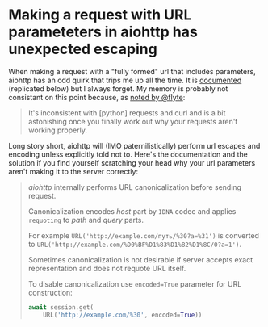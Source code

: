# Making a request with URL parameteters in aiohttp has unexpected escaping

When making a request with a "fully formed" url that includes parameters, aiohttp has an odd quirk that trips me up all the time.
It is [documented](https://docs.aiohttp.org/en/stable/client_quickstart.html#passing-parameters-in-urls) (replicated below) but I always forget.
My memory is probably not consistant on this point because, as [noted by @flyte](https://github.com/aio-libs/aiohttp/issues/1725#issuecomment-365932689):

> It's inconsistent with [python] requests and curl and is a bit astonishing once you finally work out why your requests aren't working properly.

Long story short, aiohttp will (IMO paternilistically) perform url escapes and encoding unless explicitly told not to. 
Here's the documentation and the solution if you find yourself scratching your head why your url parameters aren't making it to the server correctly:

> *aiohttp* internally performs URL canonicalization before sending request.
> 
> Canonicalization encodes *host* part by `IDNA` codec and applies `requoting` to *path* and *query* parts.
> 
> For example ``URL('http://example.com/путь/%30?a=%31')`` is converted to ``URL('http://example.com/%D0%BF%D1%83%D1%82%D1%8C/0?a=1')``.
> 
> Sometimes canonicalization is not desirable if server accepts exact representation and does not requote URL itself.
> 
> To disable canonicalization use ``encoded=True`` parameter for URL construction:
> 
> ``` python
> await session.get(
>     URL('http://example.com/%30', encoded=True))
> ```
